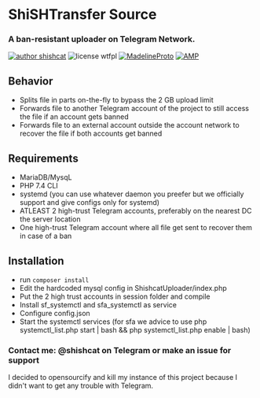# ShiSHTransfer Source
### A ban-resistant uploader on Telegram Network.
[![author shishcat](https://img.shields.io/badge/author-ShiSHcat8214-red)](https://shishc.at)
![license wtfpl](https://img.shields.io/badge/LICENSE-WTFPL-green)
[![MadelineProto](https://img.shields.io/badge/framework--telegram-MadelineProto-yellow)](https://github.com/danog/MadelineProto)
[![AMP](https://img.shields.io/badge/framework--php-AMP-yellow)](https://github.com/amphp/)
## Behavior
- Splits file in parts on-the-fly to bypass the 2 GB upload limit
- Forwards file to another Telegram account of the project to still access the file if an account gets banned
- Forwards file to an external account outside the account network to recover the file if both accounts get banned
## Requirements
- MariaDB/MysqL
- PHP 7.4 CLI 
- systemd (you can use whatever daemon you preefer but we officially support and give configs only for systemd)
- ATLEAST 2 high-trust Telegram accounts, preferably on the nearest DC the server location
- One high-trust Telegram account where all file get sent to recover them in case of a ban
## Installation
- run `composer install`
- Edit the hardcoded mysql config in ShishcatUploader/index.php
- Put the 2 high trust accounts in session folder and compile 
- Install sf_systemctl and sfa_systemctl as service
- Configure config.json
- Start the systemctl services (for sfa we advice to use php systemctl_list.php start | bash && php systemctl_list.php enable | bash)
### Contact me: @shishcat on Telegram or make an issue for support
I decided to opensourcify and kill my instance of this project because I didn't want to get any trouble with Telegram.